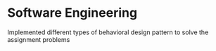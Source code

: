 # Software Engineering
Implemented different types of behavioral design pattern to solve the assignment problems
